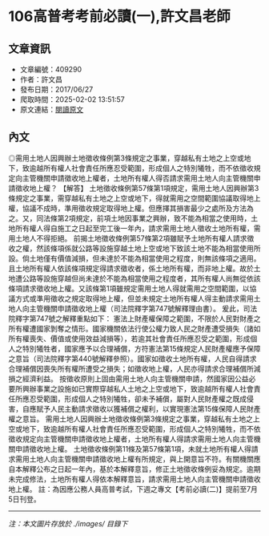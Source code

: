 # 106高普考考前必讀(一),許文昌老師

## 文章資訊
- 文章編號：409290
- 作者：許文昌
- 發布日期：2017/06/27
- 爬取時間：2025-02-02 13:51:57
- 原文連結：[閱讀原文](https://real-estate.get.com.tw/Columns/detail.aspx?no=409290)

## 內文
◎需用土地人因興辦土地徵收條例第3條規定之事業，穿越私有土地之上空或地下，致逾越所有權人社會責任所應忍受範圍，形成個人之特別犧牲，而不依徵收規定向主管機關申請徵收地上權者，土地所有權人得否請求需用土地人向主管機關申請徵收地上權？
【解答】
土地徵收條例第57條第1項規定，需用土地人因興辦第3條規定之事業，需穿越私有土地之上空或地下，得就需用之空間範圍協議取得地上權，協議不成時，準用徵收規定取得地上權。但應擇其損害最少之處所及方法為之。又，同法條第2項規定，前項土地因事業之興辦，致不能為相當之使用時，土地所有權人得自施工之日起至完工後一年內，請求需用土地人徵收土地所有權，需用土地人不得拒絕。
前揭土地徵收條例第57條第2項雖賦予土地所有權人請求徵收之權，然該條項係就公路等設施穿越土地上空或地下致該土地不能為相當使用所設。倘土地僅有價值減損，但未達於不能為相當使用之程度，則無該條項之適用。且土地所有權人依該條項規定得請求徵收者，係土地所有權，而非地上權。故於土地遭公路等設施穿越但尚未達於不能為相當使用之程度者，其所有權人尚無從依該條項請求徵收地上權。又該條第1項雖規定需用土地人得就需用之空間範圍，以協議方式或準用徵收之規定取得地上權，但並未規定土地所有權人得主動請求需用土地人向主管機關申請徵收地上權（司法院釋字第747號解釋理由書）。
爰此，司法院釋字第747號之解釋重點如下：
憲法上財產權保障之範圍，不限於人民對財產之所有權遭國家剝奪之情形。國家機關依法行使公權力致人民之財產遭受損失（諸如所有權喪失、價值或使用效益減損等），若逾其社會責任所應忍受之範圍，形成個人之特別犧牲者，國家應予以合理補償，方符憲法第15條規定人民財產權應予保障之意旨（司法院釋字第440號解釋參照）。國家如徵收土地所有權，人民自得請求合理補償因喪失所有權所遭受之損失；如徵收地上權，人民亦得請求合理補償所減損之經濟利益。
按徵收原則上固由需用土地人向主管機關申請，然國家因公益必要所興辦事業之設施如已實際穿越私人土地之上空或地下，致逾越所有權人社會責任所應忍受範圍，形成個人之特別犧牲，卻未予補償，屬對人民財產權之既成侵害，自應賦予人民主動請求徵收以獲補償之權利，以實現憲法第15條保障人民財產權之意旨。
需用土地人因興辦土地徵收條例第3條規定之事業，穿越私有土地之上空或地下，致逾越所有權人社會責任所應忍受範圍，形成個人之特別犧牲，而不依徵收規定向主管機關申請徵收地上權者，土地所有權人得請求需用土地人向主管機關申請徵收地上權。
土地徵收條例第11條及第57條第1項，未就土地所有權人得請求需用土地人向主管機關申請徵收地上權有所規定，與上開意旨不符。有關機關應自本解釋公布之日起一年內，基於本解釋意旨，修正土地徵收條例妥為規定。逾期未完成修法，土地所有權人得依本解釋意旨，請求需用土地人向主管機關申請徵收地上權。
註：為因應公務人員高普考試，下週之專文【考前必讀(二)】提前至7月5日刊登。

---
*注：本文圖片存放於 ./images/ 目錄下*
